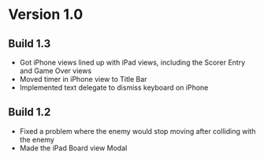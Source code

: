 Version 1.0
===========

Build 1.3
---------
* Got iPhone views lined up with iPad views, including the Scorer Entry
  and Game Over views
* Moved timer in iPhone view to Title Bar
* Implemented text delegate to dismiss keyboard on iPhone

Build 1.2
---------
* Fixed a problem where the enemy would stop moving after colliding with
  the enemy
* Made the iPad Board view Modal

